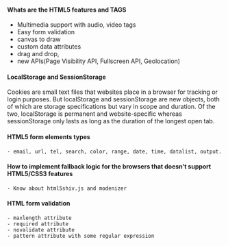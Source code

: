 

#### Whats are the HTML5 features and TAGS

- Multimedia support with audio, video tags
- Easy form validation
- canvas to draw
- custom data attributes 
- drag and drop, 
- new APIs(Page Visibility API, Fullscreen API, Geolocation)
	
	
#### LocalStorage and SessionStorage
Cookies are small text files that websites place in a browser for tracking or login purposes. But localStorage and sessionStorage are new objects, both of which are storage specifications but vary in scope and duration. Of the two, localStorage is permanent and website-specific whereas sessionStorage only lasts as long as the duration of the longest open tab.

#### HTML5 form elements types

	- email, url, tel, search, color, range, date, time, datalist, output.

#### How to implement fallback logic for the browsers that doesn’t support HTML5/CSS3 features

	- Know about html5shiv.js and modenizer 

#### HTML form validation

	- maxlength attribute
	- required attribute
	- novalidate attribute
	- pattern attribute with some regular expression

